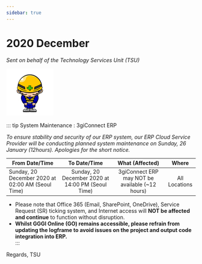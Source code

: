 ```yaml
---
sidebar: true
---
```

# 2020 December
   *Sent on behalf of the Technology Services Unit (TSU)*

![image](./hero.png)

::: tip System Maintenance : 3giConnect ERP

*To ensure stability and security of our ERP system, our ERP Cloud Service Provider will be conducting planned system maintenance on Sunday, 26 January  (12hours).  Apologies for the short notice.*

| From Date/Time  | To Date/Time  | What (Affected)   | Where |
| -----------|:-----------------:| :--------------:    |:----:  |
| Sunday, 20 December 2020 at 02:00 AM (Seoul Time) | Sunday, 20 December 2020 at 14:00 PM (Seoul Time) |3giConnect ERP may NOT be available (~12 hours)| All Locations|

- Please note that Office 365 (Email, SharePoint, OneDrive), Service Request (SR) ticking system, and Internet access will **NOT be affected and continue** to function without disruption.  
- **Whilst GGGI Online (GO) remains accessible, please refrain from updating the logframe to avoid issues on the project and output code integration into ERP.**   
:::

Regards,
TSU